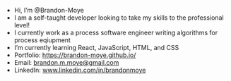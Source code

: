 - Hi, I’m @Brandon-Moye
- I am a self-taught developer looking to take my skills to the professional level!
- I currently work as a process software engineer writing algorithms for process eqiupment
- I’m currently learning React, JavaScript, HTML, and CSS
- Portfolio: https://brandon-moye.github.io/
- Email: brandon.m.moye@gmail.com
- LinkedIn: www.linkedin.com/in/brandonmoye

<!---
Brandon-Moye/Brandon-Moye is a ✨ special ✨ repository because its `README.md` (this file) appears on your GitHub profile.
You can click the Preview link to take a look at your changes.
--->
